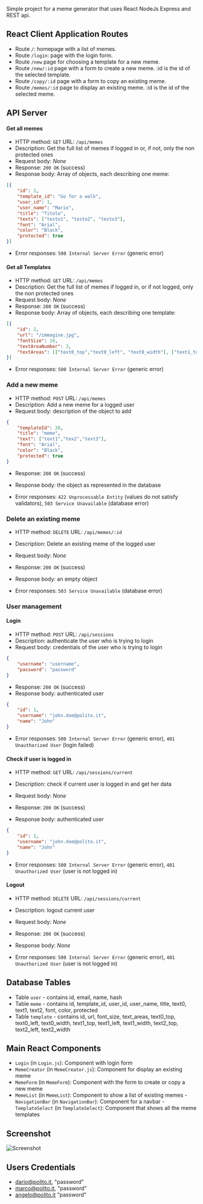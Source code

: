 Simple project for a meme generator that uses React NodeJs Express and REST api.

## React Client Application Routes

- Route `/`: homepage with a list of memes.
- Route `/login`: page with the login form.
- Route `/new` page for choosing a template for a new meme.
- Route `/new/:id` page with a form to create a new meme. :id is the id of the selected template.
- Route `/copy/:id` page with a form to copy an existing meme.
- Route `/memes/:id` page to display an existing meme. :id is the id of the selected meme.

## API Server

#### Get all memes

- HTTP method: `GET` URL: `/api/memes`
- Description: Get the full list of memes if logged in or, if not, only the non protected ones
- Request body: _None_
- Response: `200 OK` (success)
- Response body: Array of objects, each describing one meme:

```JSON
[{
    "id": 2,
    "template_id": "Go for a walk",
    "user_id": 1,
    "user_name": "Mario",
    "title": "Titolo",
    "texts": ["testo1", "testo2", "testo3"],
    "font": "Arial",
    "color": "Black",
    "protected": true
}]
```

- Error responses: `500 Internal Server Error` (generic error)

#### Get all Templates

- HTTP method: `GET` URL: `/api/memes`
- Description: Get the full list of memes if logged in, or if not logged, only the non protected ones
- Request body: _None_
- Response: `200 OK` (success)
- Response body: Array of objects, each describing one template:

```JSON
[{
    "id": 2,
    "url": "/immagine.jpg",
    "fontSize": 10,
    "textAreaNumber": 3,
    "textAreas": [["text0_top","text0_left", "text0_width"], ["text1_top", "text1_left", "text1_width"], ["text2_top", "text2_left", "text2_width"]]
}]
```

- Error responses: `500 Internal Server Error` (generic error)

### Add a new meme

- HTTP method: `POST` URL: `/api/memes`
- Description: Add a new meme for a logged user
- Request body: description of the object to add

```JSON
{
    "templateId": 20,
    "title": "meme",
    "text": ["text1","tex2","text3"],
    "font": "Arial",
    "color": "Black",
    "protected": true
}
```

- Response: `200 OK` (success)
- Response body: the object as represented in the database

- Error responses: `422 Unprocessable Entity` (values do not satisfy validators), `503 Service Unavailable` (database error)

### Delete an existing meme

- HTTP method: `DELETE` URL: `/api/memes/:id`
- Description: Delete an existing meme of the logged user
- Request body: _None_

- Response: `200 OK` (success)
- Response body: an empty object

- Error responses: `503 Service Unavailable` (database error)

### User management

#### Login

- HTTP method: `POST` URL: `/api/sessions`
- Description: authenticate the user who is trying to login
- Request body: credentials of the user who is trying to login

```JSON
{
    "username": "username",
    "password": "password"
}
```

- Response: `200 OK` (success)
- Response body: authenticated user

```JSON
{
    "id": 1,
    "username": "john.doe@polito.it",
    "name": "John"
}
```

- Error responses: `500 Internal Server Error` (generic error), `401 Unauthorized User` (login failed)

#### Check if user is logged in

- HTTP method: `GET` URL: `/api/sessions/current`
- Description: check if current user is logged in and get her data
- Request body: _None_
- Response: `200 OK` (success)

- Response body: authenticated user

```JSON
{
    "id": 1,
    "username": "john.doe@polito.it",
    "name": "John"
}
```

- Error responses: `500 Internal Server Error` (generic error), `401 Unauthorized User` (user is not logged in)

#### Logout

- HTTP method: `DELETE` URL: `/api/sessions/current`
- Description: logout current user
- Request body: _None_
- Response: `200 OK` (success)

- Response body: _None_

- Error responses: `500 Internal Server Error` (generic error), `401 Unauthorized User` (user is not logged in)

## Database Tables

- Table `user` - contains id, email, name, hash
- Table `meme` - contains id, template_id, user_id, user_name, title, text0, text1, text2, font, color, protected
- Table `template` - contains id, url, font_size, text_areas, text0_top, text0_left, text0_width, text1_top, text1_left, text1_width, text2_top, text2_left, text2_width

## Main React Components

- `Login` (in `Login.js`): Component with login form
- `MemeCreator` (in `MemeCreator.js`): Component for display an existing meme
- `MemeForm` (in `MemeForm`): Component with the form to create or copy a new meme
- `MemeList` (in `MemeList`): Component to show a list of existing memes -`NavigationBar` (in `NavigationBar`): Component for a navbar -`TemplateSelect` (in `TemplateSelect`): Component that shows all the meme templates

## Screenshot

![Screenshot](./img/screenshot.png)

## Users Credentials

- dario@polito.it, "password"
- marco@polito.it, "password"
- angelo@polito.it "password"
